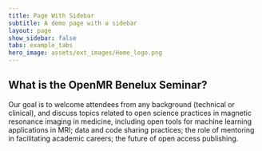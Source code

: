 ```yaml
---
title: Page With Sidebar
subtitle: A demo page with a sidebar
layout: page
show_sidebar: false
tabs: example_tabs
hero_image: assets/ext_images/Home_logo.png
---
```


## What is the OpenMR Benelux Seminar?

Our goal is to welcome attendees from any background (technical or clinical), and discuss topics related to open science practices in magnetic resonance imaging in medicine, including open tools for machine learning applications in MRI; data and code sharing practices; the role of mentoring in facilitating academic careers; the future of open access publishing.